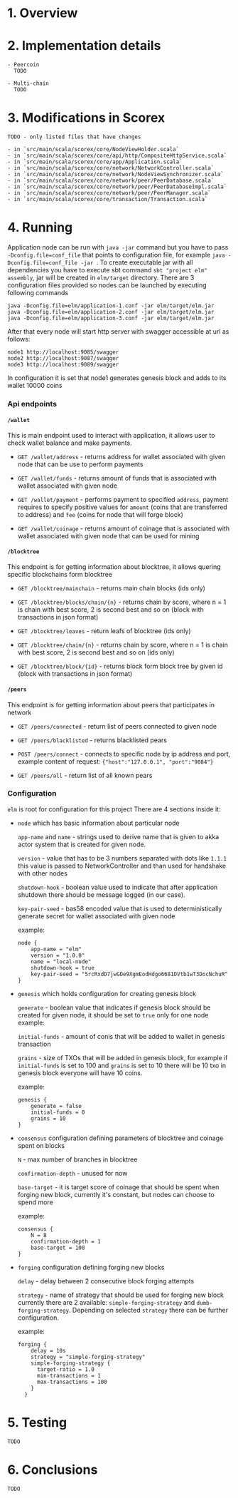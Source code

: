# 1. Overview

# 2. Implementation details

    - Peercoin
      TODO
    
    - Multi-chain
      TODO
# 3. Modifications in Scorex

    TODO - only listed files that have changes 
    
    - in `src/main/scala/scorex/core/NodeViewHolder.scala`
    - in `src/main/scala/scorex/core/api/http/CompositeHttpService.scala`
    - in `src/main/scala/scorex/core/app/Application.scala`
    - in `src/main/scala/scorex/core/network/NetworkController.scala`
    - in `src/main/scala/scorex/core/network/NodeViewSynchronizer.scala`
    - in `src/main/scala/scorex/core/network/peer/PeerDatabase.scala`
    - in `src/main/scala/scorex/core/network/peer/PeerDatabaseImpl.scala`
    - in `src/main/scala/scorex/core/network/peer/PeerManager.scala`
    - in `src/main/scala/scorex/core/transaction/Transaction.scala`
  
# 4. Running

   Application node can be run with `java -jar` command but you have to pass `-Dconfig.file=conf_file` that points to configuration file, for example `java -Dconfig.file=conf_file -jar `.
   To create executable jar with all dependencies you have to execute sbt command `sbt "project elm" assembly`, jar will be created in `elm/target` directory.
   There are 3 configuration files provided so nodes can be launched by executing following commands
   ```
   java -Dconfig.file=elm/application-1.conf -jar elm/target/elm.jar
   java -Dconfig.file=elm/application-2.conf -jar elm/target/elm.jar
   java -Dconfig.file=elm/application-3.conf -jar elm/target/elm.jar
   ```
   After that every node will start http server with swagger accessible at url as follows: 

   ```
   node1 http://localhost:9085/swagger
   node2 http://localhost:9087/swagger
   node3 http://localhost:9089/swagger
   ```
    
   In configuration it is set that node1 generates genesis block and adds to its wallet 10000 coins
    
### Api endpoints
    
#### `/wallet`
This is main endpoint used to interact with application, it allows user to check wallet balance and make payments.

- `GET /wallet/address` - returns address for wallet associated with given node that can be use to perform payments

- `GET /wallet/funds` - returns amount of funds that is associated with wallet associated with given node

- `GET /wallet/payment` - performs payment to specified `address`, payment requires to specify positive values for `amount` (coins that are transferred to address) and `fee` (coins for node that will forge block) 

- `GET /wallet/coinage` - returns amount of coinage that is associated with wallet associated with given node that can be used for mining

#### `/blocktree`
This endpoint is for getting information about blocktree, it allows quering specific blockchains form blocktree

- `GET /blocktree/mainchain` - returns main chain blocks (ids only)

- `GET /blocktree/blocks/chain/{n}` - returns chain by score, where n = 1 is chain with best score, 2 is second best and so on (block with transactions in json format)

- `GET /blocktree/leaves` -  return leafs of blocktree (ids only)

- `GET /blocktree/chain/{n}` -  returns chain by score, where n = 1 is chain with best score, 2 is second best and so on (ids only)

- `GET /blocktree/block/{id}` - returns block form block tree by given id (block with transactions in json format)

#### `/peers`
This endpoint is for getting information about peers that participates in network

- `GET /peers/connected` - return list of peers connected to given node 

- `GET /peers/blacklisted` - returns blacklisted pears

- `POST /peers/connect` - connects to specific node by ip address and port, example content of request: `{"host":"127.0.0.1", "port":"9084"}` 

- `GET /peers/all` - return list of all known pears

### Configuration
`elm` is root for configuration for this project
There are 4 sections inside it:
 - `node` which has basic information about particular node
 
   `app-name` and `name` - strings used to derive name that is given to akka actor system that is created for given node.
 
   `version` - value that has to be 3 numbers separated with dots like `1.1.1` this value is passed to NetworkController and than used for handshake with other nodes
    
   `shutdown-hook` - boolean value used to indicate that after application shutdown there should be message logged (in our case).
    
   `key-pair-seed` - bas58 encoded value that is used to deterministically generate secret for wallet associated with given node
    
   example:
   ```
   node {
       app-name = "elm"
       version = "1.0.0"
       name = "local-node"
       shutdown-hook = true
       key-pair-seed = "5rcRxdD7jwGDe9XgmEodHdgo6681DVtb1wT3DocNchuR"
   }
   ```
 - `genesis` which holds configuration for creating genesis block
    
    `generate` - boolean value that indicates if genesis block should be created for given node, it should be set to `true` only for one node
    example:
    
    `initial-funds` - amount of conis that will be added to wallet in genesis transaction
    
    `grains` - size of TXOs that will be added in genesis block, for example if `initial-funds` is set to 100 and `grains` is set to 10 there will be 10 txo in genesis block everyone will have 10 coins.
    
    example:
    ```
    genesis {
        generate = false
        initial-funds = 0
        grains = 10
    }
    ```
    
- `consensus` configuration defining parameters of blocktree and coinage spent on blocks
    
    `N` - max number of branches in blocktree
    
    `confirmation-depth` - unused for now
    
    `base-target` - it is target score of coinage that should be spent when forging new block, currently it's constant, but nodes can choose to spend more
    
    example:
    ```
    consensus {
        N = 8
        confirmation-depth = 1
        base-target = 100
    }
    ```
    
- `forging` configuration defining forging new blocks
    
    `delay` - delay between 2 consecutive block forging attempts
    
    `strategy` - name of strategy that should be used for forging new block currently there are 2 available: `simple-forging-strategy` and `dumb-forging-strategy`. 
    Depending on selected `strategy` there can be further configuration. 
    
    example:
    ```
    forging {
        delay = 10s
        strategy = "simple-forging-strategy"
        simple-forging-strategy {
          target-ratio = 1.0
          min-transactions = 1
          max-transactions = 100
        }
      }
    ```    
    
    
    
    
    
    
# 5. Testing
    TODO
    
# 6. Conclusions
    TODO
